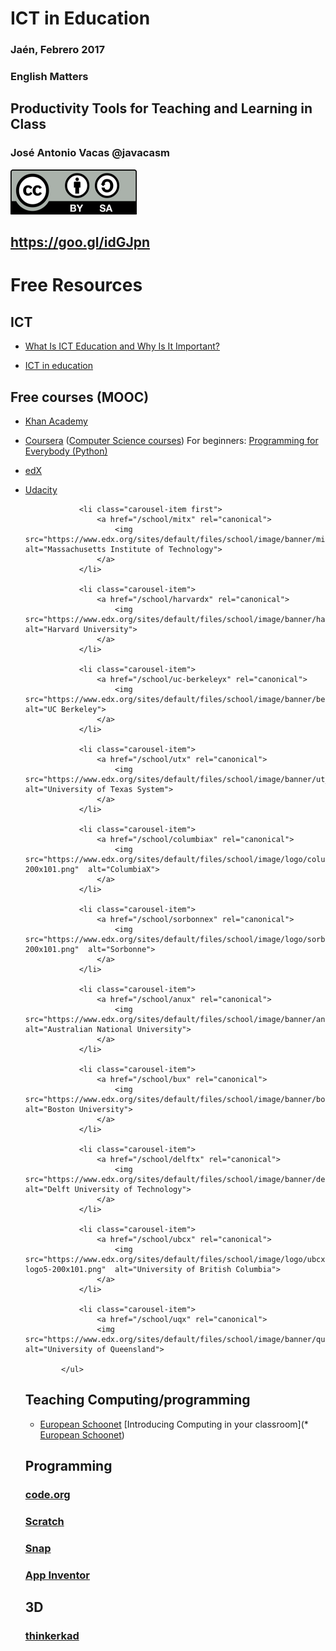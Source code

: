 # ICT in Education

### Jaén, Febrero 2017

### English Matters

## Productivity Tools for Teaching and Learning in Class

### José Antonio Vacas @javacasm

![./Licencia CC.png](./images/Licencia_CC.png)

## https://goo.gl/idGJpn

# Free Resources

## ICT

* [
What Is ICT Education and Why Is It Important?](http://www.mpict.org/ict_education_defined_importance.html)

* [ICT in education](https://en.wikibooks.org/wiki/ICT_in_Education)

## Free courses (MOOC)

* [Khan Academy](https://www.khanacademy.org/)
* [Coursera](https://www.coursera.org) ([Computer Science courses](https://www.coursera.org/browse/computer-science?languages=en))
    For beginners: [Programming for Everybody (Python)](https://class.coursera.org/pythonlearn-003)

* [edX](https://www.edx.org/)

* [Udacity](https://www.udacity.com/)

<ul class="carousel-list">

                <li class="carousel-item first">
                    <a href="/school/mitx" rel="canonical">
                        <img src="https://www.edx.org/sites/default/files/school/image/banner/mit_logo_200x101_0.png"  alt="Massachusetts Institute of Technology">
                    </a>
                </li>

                <li class="carousel-item">
                    <a href="/school/harvardx" rel="canonical">
                        <img src="https://www.edx.org/sites/default/files/school/image/banner/harvard_logo_200x101_0.png"  alt="Harvard University">
                    </a>
                </li>

                <li class="carousel-item">
                    <a href="/school/uc-berkeleyx" rel="canonical">
                        <img src="https://www.edx.org/sites/default/files/school/image/banner/berkeley_logo_200x101_0.png"  alt="UC Berkeley">
                    </a>
                </li>

                <li class="carousel-item">
                    <a href="/school/utx" rel="canonical">
                        <img src="https://www.edx.org/sites/default/files/school/image/banner/ut_logo_200x101_0.png"  alt="University of Texas System">
                    </a>
                </li>

                <li class="carousel-item">
                    <a href="/school/columbiax" rel="canonical">
                        <img src="https://www.edx.org/sites/default/files/school/image/logo/columbia-200x101.png"  alt="ColumbiaX">
                    </a>
                </li>

                <li class="carousel-item">
                    <a href="/school/sorbonnex" rel="canonical">
                        <img src="https://www.edx.org/sites/default/files/school/image/logo/sorbonne-200x101.png"  alt="Sorbonne">
                    </a>
                </li>

                <li class="carousel-item">
                    <a href="/school/anux" rel="canonical">
                        <img src="https://www.edx.org/sites/default/files/school/image/banner/anu_logo_200x101_0.png"  alt="Australian National University">
                    </a>
                </li>

                <li class="carousel-item">
                    <a href="/school/bux" rel="canonical">
                        <img src="https://www.edx.org/sites/default/files/school/image/banner/boston_logo_200x101_0_0.png"  alt="Boston University">
                    </a>
                </li>

                <li class="carousel-item">
                    <a href="/school/delftx" rel="canonical">
                        <img src="https://www.edx.org/sites/default/files/school/image/banner/delft_logo_200x101_0.png"  alt="Delft University of Technology">
                    </a>
                </li>

                <li class="carousel-item">
                    <a href="/school/ubcx" rel="canonical">
                        <img src="https://www.edx.org/sites/default/files/school/image/logo/ubcx-logo5-200x101.png"  alt="University of British Columbia">
                    </a>
                </li>

                <li class="carousel-item">
                    <a href="/school/uqx" rel="canonical">
                    <img src="https://www.edx.org/sites/default/files/school/image/banner/queensland_logo_200x101_0_0.png"  alt="University of Queensland">

            </ul>


## Teaching Computing/programming

* [European Schoonet](http://www.europeanschoolnetacademy.eu) [Introducing Computing in your classroom](* [European Schoonet](http://www.europeanschoolnetacademy.eu/web/introducing-computing-in-your-classroom))

## Programming

### [code.org](http://code.org)

### [Scratch](https://scratch.mit.edu/projects/editor/)
### [Snap](http://snap.berkeley.edu/snapsource/snap.html)
### [App Inventor](http://ai2.appinventor.mit.edu/#4847958752231424)

## 3D

### [thinkerkad](https://www.tinkercad.com/)
